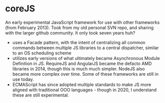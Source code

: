 # coreJS
An early experimental JavaScript framework for use with other frameworks (from February 2013).  Took from my old personal SVN repo, and sharing with the larger github community.  It only took seven years huh?

* uses a Facade pattern, with the intent of centralizing all common commands between multiple JS libraries to a central dispatcher, similar to an OS scheduling scheme
* utilizes early versions of what ultimately became Asynchronous Module Definition in JS.  RequireJS and AngularJS became the defacto AMD libraries in 2014, though this is much much simpler.  NodeJS also became more complex over time.  Some of these frameworks are still in use today.
* ECMAScript has since adopted multiple standards to make JS more aligned with traditional OOO languages - though in 2020, I understand these are still experimental.
